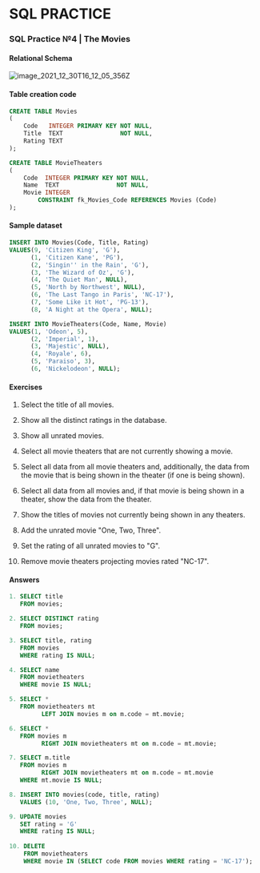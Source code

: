 # SQL PRACTICE

### SQL Practice №4 | The Movies

#### Relational Schema

![image_2021_12_30T16_12_05_356Z](https://user-images.githubusercontent.com/78149480/148116011-42c028cd-3093-4279-9618-9ecd18ef07f8.png)

#### Table creation code

``` sql
CREATE TABLE Movies
(
    Code   INTEGER PRIMARY KEY NOT NULL,
    Title  TEXT                NOT NULL,
    Rating TEXT
);

CREATE TABLE MovieTheaters
(
    Code  INTEGER PRIMARY KEY NOT NULL,
    Name  TEXT                NOT NULL,
    Movie INTEGER
        CONSTRAINT fk_Movies_Code REFERENCES Movies (Code)
);
 ```

#### Sample dataset

 ``` sql
INSERT INTO Movies(Code, Title, Rating)
VALUES(9, 'Citizen King', 'G'),
       (1, 'Citizen Kane', 'PG'),
       (2, 'Singin'' in the Rain', 'G'),
       (3, 'The Wizard of Oz', 'G'),
       (4, 'The Quiet Man', NULL),
       (5, 'North by Northwest', NULL),
       (6, 'The Last Tango in Paris', 'NC-17'),
       (7, 'Some Like it Hot', 'PG-13'),
       (8, 'A Night at the Opera', NULL);

INSERT INTO MovieTheaters(Code, Name, Movie)
VALUES(1, 'Odeon', 5),
       (2, 'Imperial', 1),
       (3, 'Majestic', NULL),
       (4, 'Royale', 6),
       (5, 'Paraiso', 3),
       (6, 'Nickelodeon', NULL);
 ```

#### Exercises

1. Select the title of all movies.

2. Show all the distinct ratings in the database.

3. Show all unrated movies.

4. Select all movie theaters that are not currently showing a movie.

5. Select all data from all movie theaters and, additionally, the data from the movie that is being shown in the theater (if one is being shown).

6. Select all data from all movies and, if that movie is being shown in a theater, show the data from the theater.

7. Show the titles of movies not currently being shown in any theaters.

8. Add the unrated movie "One, Two, Three".

9. Set the rating of all unrated movies to "G".

10. Remove movie theaters projecting movies rated "NC-17".

#### Answers

``` sql
1. SELECT title
   FROM movies;

2. SELECT DISTINCT rating
   FROM movies;

3. SELECT title, rating
   FROM movies
   WHERE rating IS NULL;

4. SELECT name
   FROM movietheaters
   WHERE movie IS NULL;

5. SELECT *
   FROM movietheaters mt
         LEFT JOIN movies m on m.code = mt.movie;

6. SELECT *
   FROM movies m
         RIGHT JOIN movietheaters mt on m.code = mt.movie;

7. SELECT m.title
   FROM movies m
         RIGHT JOIN movietheaters mt on m.code = mt.movie
   WHERE mt.movie IS NULL;

8. INSERT INTO movies(code, title, rating)
   VALUES (10, 'One, Two, Three', NULL);

9. UPDATE movies
   SET rating = 'G'
   WHERE rating IS NULL;
    
10. DELETE
    FROM movietheaters
    WHERE movie IN (SELECT code FROM movies WHERE rating = 'NC-17');               
```
